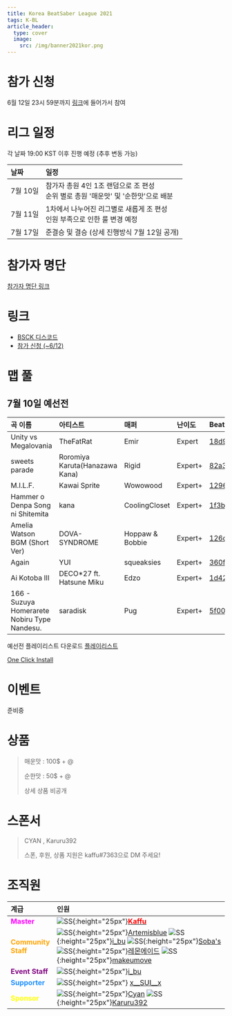 ```yaml
---
title: Korea BeatSaber League 2021
tags: K-BL
article_header:
  type: cover
  image:
    src: /img/banner2021kor.png
---
```


# 참가 신청

6월 12일 23시 59분까지 [링크](https://forms.gle/z1Vq5rUUrXmH23dNA)에 들어가서 참여

# 리그 일정

각 날짜 19:00 KST 이후 진행 예정 (추후 변동 가능)

날짜 | 일정
:---|:---
7월 10일 | 참가자 총원 4인 1조 랜덤으로 조 편성<br>순위 별로 총원 '매운맛' 및 '순한맛'으로 배분
7월 11일 | 1차에서 나누어진 리그별로 새롭게 조 편성<br>인원 부족으로 인한 룰 변경 예정
7월 17일 | 준결승 및 결승 (상세 진행방식 7월 12일 공개)

# 참가자 명단

[참가자 명단 링크](/2021/06/11/KBL-2021-참가자명단.html)

# 링크
- [BSCK 디스코드](https://discord.gg/SEFBZrG)
- [참가 신청 (~6/12)](https://forms.gle/z1Vq5rUUrXmH23dNA)

# 맵 풀
## 7월 10일 예선전

곡 이름 | 아티스트 | 매퍼 | 난이도 | BeatSaver | Preview
:---|:---|:---|:---|:---|:---
Unity vs Megalovania | TheFatRat | Emir | Expert | [18d9d](https://beatsaver.com/beatmap/18d9d) | [Preview](https://skystudioapps.com/bs-viewer/?id=18d9d)
sweets parade | Roromiya Karuta(Hanazawa Kana) | Rigid | Expert+ | [82a3](https://beatsaver.com/beatmap/82a3) | [Preview](https://skystudioapps.com/bs-viewer/?id=82a3)
M.I.L.F. | Kawai Sprite | Wowowood | Expert+ | [1296f](https://beatsaver.com/beatmap/1296f) | [Preview](https://skystudioapps.com/bs-viewer/?id=1296f)
Hammer o Denpa Song ni Shitemita | kana | CoolingCloset | Expert+ | [1f3b](https://beatsaver.com/beatmap/1f3b) | [Preview](https://skystudioapps.com/bs-viewer/?id=1f3b)
Amelia Watson BGM (Short Ver) | DOVA-SYNDROME | Hoppaw & Bobbie | Expert+ | [126d7](https://beatsaver.com/beatmap/126d7) | [Preview](https://skystudioapps.com/bs-viewer/?id=126d7)
Again | YUI | squeaksies | Expert+ | [360f](https://beatsaver.com/beatmap/360f) | [Preview](https://skystudioapps.com/bs-viewer/?id=360f)
Ai Kotoba III | DECO*27 ft. Hatsune Miku | Edzo | Expert+ | [1d42](https://beatsaver.com/beatmap/1d42) | [Preview](https://skystudioapps.com/bs-viewer/?id=1d42)
166 - Suzuya Homerarete Nobiru Type Nandesu. | saradisk | Pug | Expert+ | [5f00](https://beatsaver.com/beatmap/5f00) | [Preview](https://skystudioapps.com/bs-viewer/?id=5f00)

예선전 플레이리스트 다운로드
<a href="/playlist/K-BL_Qualifier_Day_1.json" download>플레이리스트</a>

<a href="bsplaylist://playlist/https://raw.githubusercontent.com/BSCKorea/K-BL-MapPool/main/K-BL_Qualifier_Day_1.json" title="원클릭 다운로드">One Click Install</a>

# 이벤트

준비중

# 상품

> 매운맛 : 100$ + @
>
> 순한맛 : 50$ + @
>
> 상세 상품 비공개

# 스폰서

>CYAN , Karuru392
>
>스폰, 후원, 상품 지원은 kaffu#7363으로 DM 주세요!

# 조직원

계급 | 인원
:---|:---
<span style="color:magenta"><b>Master</b></span> | ![SS](){:height="25px"}[<span style="color:red"><b>Kaffu</b></span>](https://discord.com/users/346708637315629057)
<span style="color:Orange"><b>Community<br>Staff</b></span> | ![SS](){:height="25px"}[Artemisblue](https://discord.com/users/185254600679489538) ![SS](https://scoresaber.com/imports/images/usr-avatars/76561198861376560.jpg){:height="25px"}[i_bu](https://discord.com/users/812653994799136778) ![SS](){:height="25px"}[Soba's](https://discord.com/users/292320888072830977) ![SS](){:height="25px"}[레몬에이드](https://discord.com/users/275218075916304386) ![SS](){:height="25px"}[makeumove](https://discord.com/users/316174420467122177)
<span style="color:purple"><b>Event Staff</b></span> | ![SS](https://scoresaber.com/imports/images/usr-avatars/76561198861376560.jpg){:height="25px"}[i_bu](https://discord.com/users/812653994799136778) 
<span style="color:	#1E90FF"><b>Supporter</b></span> | ![SS](https://scoresaber.com/imports/images/usr-avatars/76561198357821968.jpg){:height="25px"} [x__SUI__x](https://discord.com/users/427155987179503617)
<span style="color:yellow"><b>Sponsor</b></span> | ![SS](){:height="25px"}[Cyan](https://discord.com/users/405288431560687628) ![SS](){:height="25px"}[Karuru392](https://discord.com/users/495821183355322391)
